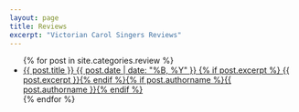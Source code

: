 ```yaml
---
layout: page
title: Reviews
excerpt: "Victorian Carol Singers Reviews"
---
```


<ul class="post-list">
{% for post in site.categories.review %}
  <li><article><a href="{{ site.url }}{{ post.url }}">{{ post.title }} <span class="entry-date"><time datetime="{{ post.date | date_to_xmlschema }}">{{ post.date | date: "%B, %Y" }}</time> </span>{% if post.excerpt %} <span class="excerpt">{{ post.excerpt }}</span>{% endif %}{% if post.authorname %}<span class="entry-date">{{ post.authorname }}</span>{% endif %}</a></article></li>
{% endfor %}
</ul>
